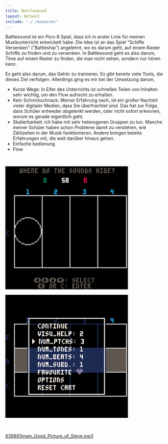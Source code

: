 ```yaml
---
title: Battlesound  
layout: default
include: "./_resources"
---
```


Battlesound ist ein Pico-8 Spiel, dass ich in erster Linie für meinen Musikunterricht entwickelt habe. Die Idee ist an das Spiel "Schiffe Versenken" ("Battleship") angelehnt, wo es darum geht, auf einem Raster Schiffe zu finden und zu versenken. In Battlesound geht es also darum, Töne auf einem Raster zu finden, die man nicht sehen, sondern nur hören kann.

Es geht also darum, das Gehör zu trainieren. Es gibt bereits viele Tools, die dieses Ziel verfolgen. Allerdings ging es mir bei der Umsetzung darum,

- Kurze Wege: In Eifer des Unterrichts ist schnelles Teilen von Inhalten sehr wichtig, um den Flow aufrecht zu erhalten.
- Kein Schnickschnack: Meiner Erfahrung nach, ist ein großer Nachteil vieler digitaler Medien, dass Sie überfrachtet sind. Das hat zur Folge, dass Schüler entweder abgelenkt werden, oder nicht sofort erkennen, worum es gerade eigentlich geht.
- Skalierbarkeit: ich habe mit sehr heterogenen Gruppen zu tun. Manche meiner Schüler haben schon Probleme damit zu verstehen, wie Zählzeiten in der Musik funktionieren. Andere bringen bereits Erfahrungen mit, die weit darüber hinaus gehen.
- Einfache bedienung
- Flow

&nbsp;

![battlesound_0.png](../_resources/battlesound_0.png)

![battlesound_1.gif](../_resources/battlesound_1.gif)

&nbsp;

[639893main_Good_Picture_of_Steve.mp3](../_resources/639893main_Good_Picture_of_Steve.mp3)
